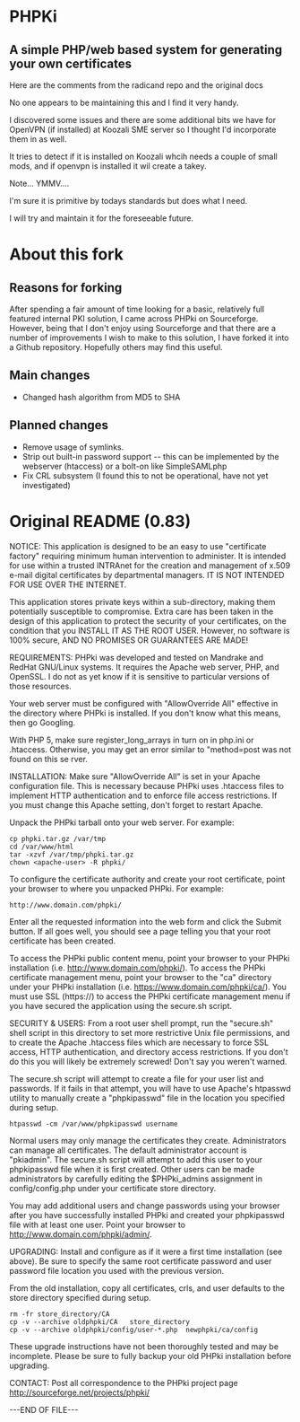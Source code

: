 PHPKi
=====

A simple PHP/web based system for generating your own certificates
------------------------------------------------------------------

Here are the comments from the radicand repo and the original docs

No one appears to be maintaining this and I find it very handy.

I discovered some issues and there are some additional bits we have for OpenVPN (if installed) at Koozali SME server so I thought I'd incorporate them in as well.

It tries to detect if it is installed on Koozali whcih needs a couple of small mods, and if openvpn is installed it wil create a takey.

Note... YMMV....

I'm sure it is primitive by todays standards but does what I need.

I will try and maintain it for the foreseeable future.


About this fork
===============

Reasons for forking
-------------------

After spending a fair amount of time looking for a basic, relatively full featured internal PKI solution, I came across PHPki on Sourceforge.  However, being that I don't enjoy using Sourceforge and that there are a number of improvements I wish to make to this solution, I have forked it into a Github repository.  Hopefully others may find this useful.

Main changes
------------

* Changed hash algorithm from MD5 to SHA


Planned changes
---------------

* Remove usage of symlinks.
* Strip out built-in password support -- this can be implemented by the webserver (htaccess) or a bolt-on like SimpleSAMLphp
* Fix CRL subsystem (I found this to not be operational, have not yet investigated)


Original README (0.83)
======================
NOTICE:
This application is designed to be an easy to use "certificate factory"
requiring minimum human intervention to administer.  It is intended for
use within a trusted INTRAnet for the creation and management of x.509
e-mail digital certificates by departmental managers.  IT IS NOT INTENDED
FOR USE OVER THE INTERNET.

This application stores private keys within a sub-directory, making them
potentially susceptible to compromise.  Extra care has been taken in the
design of this application to protect the security of your certificates,
on the condition that you INSTALL IT AS THE ROOT USER.  However, no
software is 100% secure, AND NO PROMISES OR GUARANTEES ARE MADE!


REQUIREMENTS:
PHPki was developed and tested on Mandrake and RedHat GNU/Linux systems.
It requires the Apache web server, PHP, and OpenSSL.  I do not as yet
know if it is sensitive to particular versions of those resources.

Your web server must be configured with "AllowOverride All" effective
in the directory where PHPki is installed.  If you don't know what this
means, then go Googling.

With PHP 5, make sure register_long_arrays in turn on in php.ini or .htaccess.
Otherwise, you may get an error similar to "method=post was not found on this se
rver.

INSTALLATION:
Make sure "AllowOverride All" is set in your Apache configuration file.
This is necessary because PHPki uses .htaccess files to implement HTTP
authentication and to enforce file access restrictions.  If you must 
change this Apache setting, don't forget to restart Apache.

Unpack the PHPki tarball onto your web server. For example:

	cp phpki.tar.gz /var/tmp
	cd /var/www/html
	tar -xzvf /var/tmp/phpki.tar.gz
	chown <apache-user> -R phpki/

To configure the certificate authority and create your root certificate,
point your browser to where you unpacked PHPki. For example:

	http://www.domain.com/phpki/

Enter all the requested information into the web form and click the Submit 
button.  If all goes well, you should see a page telling you that your
root certificate has been created. 

To access the PHPki public content menu, point your browser to your
PHPki installation (i.e. http://www.domain.com/phpki/).  To access the
PHPki certificate management menu, point your browser to the "ca"
directory under your PHPki installation (i.e. https://www.domain.com/phpki/ca/).
You must use SSL (https://) to access the PHPki certificate management
menu if you have secured the application using the secure.sh script.


SECURITY & USERS:
From a root user shell prompt, run the "secure.sh" shell script in this
directory to set more restrictive Unix file permissions, and to create 
the Apache .htaccess files which are necessary to force SSL access, HTTP 
authentication, and directory access restrictions.  If you don't do this
you will likely be extremely screwed!  Don't say you weren't warned.

The secure.sh script will attempt to create a file for your user list
and passwords.  If it fails in that attempt, you will have to use Apache's
htpasswd utility to manually create a "phpkipasswd" file in the location 
you specified during setup.

	htpasswd -cm /var/www/phpkipasswd username

Normal users may only manage the certificates they create.  Administrators
can manage all certificates.  The default administrator account is 
"pkiadmin".  The secure.sh script will attempt to add this user to your 
phpkipasswd file when it is first created.  Other users can be made 
administrators by carefully editing the $PHPki_admins assignment in 
config/config.php under your certificate store directory.

You may add additional users and change passwords using your browser after
you have successfully installed PHPki and created your phpkipasswd file with
at least one user. Point your browser to http://www.domain.com/phpki/admin/.  


UPGRADING:
Install and configure as if it were a first time installation (see above).
Be sure to specify the same root certificate password and user password file 
location you used with the previous version.

From the old installation, copy all certificates, crls, and user defaults
to the store directory specified during setup.

	rm -fr store_directory/CA
	cp -v --archive oldphpki/CA   store_directory
	cp -v --archive oldphpki/config/user-*.php  newphpki/ca/config

These upgrade instructions have not been thoroughly tested and may be 
incomplete.  Please be sure to fully backup your old PHPki installation before 
upgrading.


CONTACT:
Post all correspondence to the PHPki project page
http://sourceforge.net/projects/phpki/

---END OF FILE---
